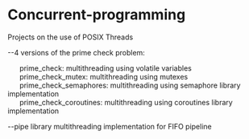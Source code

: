 # Concurrent-programming

Projects on the use of POSIX Threads  

--4 versions of the prime check problem: 

  &nbsp;&nbsp;&nbsp;&nbsp;&nbsp;&nbsp;prime_check: multithreading using volatile variables  
  &nbsp;&nbsp;&nbsp;&nbsp;&nbsp;&nbsp;prime_check_mutex: multithreading using mutexes   
  &nbsp;&nbsp;&nbsp;&nbsp;&nbsp;&nbsp;prime_check_semaphores: multithreading using semaphore library implementation  
  &nbsp;&nbsp;&nbsp;&nbsp;&nbsp;&nbsp;prime_check_coroutines: multithreading using coroutines library implementation  

--pipe library multithreading implementation for FIFO pipeline 

